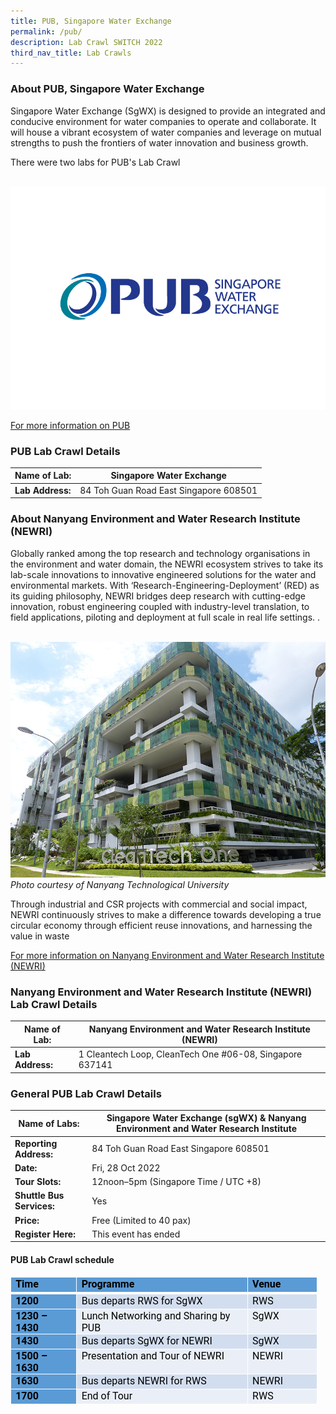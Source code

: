 ```yaml
---
title: PUB, Singapore Water Exchange
permalink: /pub/
description: Lab Crawl SWITCH 2022
third_nav_title: Lab Crawls
---
```

### **About PUB, Singapore Water Exchange** 

Singapore Water Exchange (SgWX) is designed to provide an integrated and conducive environment for water companies to operate and collaborate. It will house a vibrant ecosystem of water companies and leverage on mutual strengths to push the frontiers of water innovation and business growth.

There were two labs for PUB's Lab Crawl

 
![PUB Lab Crawl SWITCH 2022](/images/singapore-water-exchange-logo%20-%20Xin%20Wei%20Wong.jpg)

[For more information on PUB](https://www.pub.gov.sg/sgwx/about)

### **PUB Lab Crawl Details**

| **Name of Lab:** | Singapore Water Exchange |
| -------- | -------- |
| **Lab Address:** | 84 Toh Guan Road East Singapore 608501 |


### **About Nanyang Environment and Water Research Institute (NEWRI)** 

Globally ranked among the top research and technology organisations in the environment and water domain, the NEWRI ecosystem strives to take its lab-scale innovations to innovative engineered solutions for the water and environmental markets. With ‘Research-Engineering-Deployment’ (RED) as its guiding philosophy, NEWRI bridges deep research with cutting-edge innovation, robust engineering coupled with industry-level translation, to field applications, piloting and deployment at full scale in real life settings. .

 ![NTU Lab Crawl SWITCH 2022](/images/NTU.jpg)
 *Photo courtesy of Nanyang Technological University*

Through industrial and CSR projects with commercial and social impact, NEWRI continuously strives to make a difference towards developing a true circular economy through efficient reuse innovations, and harnessing the value in waste

[For more information on Nanyang Environment and Water Research Institute (NEWRI) ](https://www.ntu.edu.sg/newri/about-us)

### **Nanyang Environment and Water Research Institute (NEWRI) Lab Crawl Details**

| **Name of Lab:** | Nanyang Environment and Water Research Institute (NEWRI) |
| -------- | -------- |
| **Lab Address:** | 1 Cleantech Loop, CleanTech One #06-08, Singapore 637141 |


### **General PUB Lab Crawl Details**

| **Name of Labs:** | Singapore Water Exchange (sgWX) & Nanyang Environment and Water Research Institute |
| -------- | -------- |
| **Reporting Address:** | 84 Toh Guan Road East Singapore 608501 |
|**Date:** | Fri, 28 Oct 2022 |
|**Tour Slots:** | 12noon–5pm (Singapore Time / UTC +8) |
|**Shuttle Bus Services:** | Yes |
|**Price:** | Free (Limited to 40 pax) |
|**Register Here:** | This event has ended |

#### **PUB Lab Crawl schedule**
<table border="0" cellspacing="0" cellpadding="0" width="491" style="color: rgb(34, 34, 34); font-family: Arial, Helvetica, sans-serif; font-size: small; font-style: normal; font-variant-ligatures: normal; font-variant-caps: normal; font-weight: 400; letter-spacing: normal; orphans: 2; text-align: start; text-transform: none; white-space: normal; widows: 2; word-spacing: 0px; -webkit-text-stroke-width: 0px; background-color: rgb(255, 255, 255); text-decoration-thickness: initial; text-decoration-style: initial; text-decoration-color: initial; width: 368.15pt; border-collapse: collapse;"><tbody><tr style="height: 16.5pt;"><td width="99" valign="top" style="font-family: &quot;Google Sans&quot;, Roboto, RobotoDraft, Helvetica, Arial, sans-serif; margin: 0px; width: 74.2pt; border-width: 1pt 1pt 3pt; border-style: solid; border-color: white; border-image: initial; background: rgb(91, 155, 213); padding: 0.75pt 5.4pt 0cm; height: 16.5pt;"><p class="MsoNormal" style="margin: 0px;"><b><span style="font-size: 12pt; color: black;">Time</span></b><span style="font-size: 12pt;"><u></u><u></u></span></p></td><td width="288" valign="top" style="font-family: &quot;Google Sans&quot;, Roboto, RobotoDraft, Helvetica, Arial, sans-serif; margin: 0px; width: 216pt; border-top: 1pt solid white; border-left: none; border-bottom: 3pt solid white; border-right: 1pt solid white; background: rgb(91, 155, 213); padding: 0.75pt 5.4pt 0cm; height: 16.5pt;"><p class="MsoNormal" style="margin: 0px;"><b><span style="font-size: 12pt; color: black;">Programme</span></b><span style="font-size: 12pt;"><u></u><u></u></span></p></td><td width="104" valign="top" style="font-family: &quot;Google Sans&quot;, Roboto, RobotoDraft, Helvetica, Arial, sans-serif; margin: 0px; width: 77.95pt; border-top: 1pt solid white; border-left: none; border-bottom: 3pt solid white; border-right: 1pt solid white; background: rgb(91, 155, 213); padding: 0.75pt 5.4pt 0cm; height: 16.5pt;"><p class="MsoNormal" style="margin: 0px;"><b><span lang="EN-US" style="font-size: 12pt; color: black;">Venue</span></b><span style="font-size: 12pt;"><u></u><u></u></span></p></td></tr><tr style="height: 16.5pt;"><td width="99" valign="top" style="font-family: &quot;Google Sans&quot;, Roboto, RobotoDraft, Helvetica, Arial, sans-serif; margin: 0px; width: 74.2pt; border-right: 1pt solid white; border-bottom: 1pt solid white; border-left: 1pt solid white; border-image: initial; border-top: none; background: rgb(91, 155, 213); padding: 0.75pt 5.4pt 0cm; height: 16.5pt;"><p class="MsoNormal" style="margin: 0px;"><b><span style="font-size: 12pt; color: black;">1200</span></b><span style="font-size: 12pt;"><u></u><u></u></span></p></td><td width="288" valign="top" style="font-family: &quot;Google Sans&quot;, Roboto, RobotoDraft, Helvetica, Arial, sans-serif; margin: 0px; width: 216pt; border-top: none; border-left: none; border-bottom: 1pt solid white; border-right: 1pt solid white; background: rgb(210, 222, 239); padding: 0.75pt 5.4pt 0cm; height: 16.5pt;"><p class="MsoNormal" style="margin: 0px;"><span style="font-size: 12pt; color: black;">Bus departs RWS for SgWX</span><span style="font-size: 12pt;"><u></u><u></u></span></p></td><td width="104" valign="top" style="font-family: &quot;Google Sans&quot;, Roboto, RobotoDraft, Helvetica, Arial, sans-serif; margin: 0px; width: 77.95pt; border-top: none; border-left: none; border-bottom: 1pt solid white; border-right: 1pt solid white; background: rgb(210, 222, 239); padding: 0.75pt 5.4pt 0cm; height: 16.5pt;"><p class="MsoNormal" style="margin: 0px;"><span lang="EN-US" style="font-size: 12pt; color: black;">RWS</span><span style="font-size: 12pt;"><u></u><u></u></span></p></td></tr><tr style="height: 16.5pt;"><td width="99" valign="top" style="font-family: &quot;Google Sans&quot;, Roboto, RobotoDraft, Helvetica, Arial, sans-serif; margin: 0px; width: 74.2pt; border-right: 1pt solid white; border-bottom: 1pt solid white; border-left: 1pt solid white; border-image: initial; border-top: none; background: rgb(91, 155, 213); padding: 0.75pt 5.4pt 0cm; height: 16.5pt;"><p class="MsoNormal" style="margin: 0px;"><b><span style="font-size: 12pt; color: black;">1230 – 1430</span></b><span style="font-size: 12pt;"><u></u><u></u></span></p></td><td width="288" valign="top" style="font-family: &quot;Google Sans&quot;, Roboto, RobotoDraft, Helvetica, Arial, sans-serif; margin: 0px; width: 216pt; border-top: none; border-left: none; border-bottom: 1pt solid white; border-right: 1pt solid white; background: rgb(234, 239, 247); padding: 0.75pt 5.4pt 0cm; height: 16.5pt;"><p class="MsoNormal" style="margin: 0px;"><span lang="EN-US" style="font-size: 12pt; color: black;">Lunch Networking and Sharing by PUB</span><span style="font-size: 12pt;"><u></u><u></u></span></p></td><td width="104" valign="top" style="font-family: &quot;Google Sans&quot;, Roboto, RobotoDraft, Helvetica, Arial, sans-serif; margin: 0px; width: 77.95pt; border-top: none; border-left: none; border-bottom: 1pt solid white; border-right: 1pt solid white; background: rgb(234, 239, 247); padding: 0.75pt 5.4pt 0cm; height: 16.5pt;"><p class="MsoNormal" style="margin: 0px;"><span lang="EN-US" style="font-size: 12pt; color: black;">SgWX</span><span style="font-size: 12pt;"><u></u><u></u></span></p></td></tr><tr style="height: 16.5pt;"><td width="99" valign="top" style="font-family: &quot;Google Sans&quot;, Roboto, RobotoDraft, Helvetica, Arial, sans-serif; margin: 0px; width: 74.2pt; border-right: 1pt solid white; border-bottom: 1pt solid white; border-left: 1pt solid white; border-image: initial; border-top: none; background: rgb(91, 155, 213); padding: 0.75pt 5.4pt 0cm; height: 16.5pt;"><p class="MsoNormal" style="margin: 0px;"><b><span style="font-size: 12pt; color: black;">1430</span></b><span style="font-size: 12pt;"><u></u><u></u></span></p></td><td width="288" valign="top" style="font-family: &quot;Google Sans&quot;, Roboto, RobotoDraft, Helvetica, Arial, sans-serif; margin: 0px; width: 216pt; border-top: none; border-left: none; border-bottom: 1pt solid white; border-right: 1pt solid white; background: rgb(210, 222, 239); padding: 0.75pt 5.4pt 0cm; height: 16.5pt;"><p class="MsoNormal" style="margin: 0px;"><span style="font-size: 12pt; color: black;">Bus departs SgWX for NEWRI</span><span style="font-size: 12pt;"><u></u><u></u></span></p></td><td width="104" valign="top" style="font-family: &quot;Google Sans&quot;, Roboto, RobotoDraft, Helvetica, Arial, sans-serif; margin: 0px; width: 77.95pt; border-top: none; border-left: none; border-bottom: 1pt solid white; border-right: 1pt solid white; background: rgb(210, 222, 239); padding: 0.75pt 5.4pt 0cm; height: 16.5pt;"><p class="MsoNormal" style="margin: 0px;"><span lang="EN-US" style="font-size: 12pt; color: black;">SgWX</span><span style="font-size: 12pt;"><u></u><u></u></span></p></td></tr><tr style="height: 16.5pt;"><td width="99" valign="top" style="font-family: &quot;Google Sans&quot;, Roboto, RobotoDraft, Helvetica, Arial, sans-serif; margin: 0px; width: 74.2pt; border-right: 1pt solid white; border-bottom: 1pt solid white; border-left: 1pt solid white; border-image: initial; border-top: none; background: rgb(91, 155, 213); padding: 0.75pt 5.4pt 0cm; height: 16.5pt;"><p class="MsoNormal" style="margin: 0px;"><b><span style="font-size: 12pt; color: black;">1500 – 1630</span></b><span style="font-size: 12pt;"><u></u><u></u></span></p></td><td width="288" valign="top" style="font-family: &quot;Google Sans&quot;, Roboto, RobotoDraft, Helvetica, Arial, sans-serif; margin: 0px; width: 216pt; border-top: none; border-left: none; border-bottom: 1pt solid white; border-right: 1pt solid white; background: rgb(234, 239, 247); padding: 0.75pt 5.4pt 0cm; height: 16.5pt;"><p class="MsoNormal" style="margin: 0px;"><span style="font-size: 12pt; color: black;">Presentation and Tour of NEWRI</span><span style="font-size: 12pt;"><u></u><u></u></span></p></td><td width="104" valign="top" style="font-family: &quot;Google Sans&quot;, Roboto, RobotoDraft, Helvetica, Arial, sans-serif; margin: 0px; width: 77.95pt; border-top: none; border-left: none; border-bottom: 1pt solid white; border-right: 1pt solid white; background: rgb(234, 239, 247); padding: 0.75pt 5.4pt 0cm; height: 16.5pt;"><p class="MsoNormal" style="margin: 0px;"><span lang="EN-US" style="font-size: 12pt; color: black;">NEWRI</span><span style="font-size: 12pt;"><u></u><u></u></span></p></td></tr><tr style="height: 16.5pt;"><td width="99" valign="top" style="font-family: &quot;Google Sans&quot;, Roboto, RobotoDraft, Helvetica, Arial, sans-serif; margin: 0px; width: 74.2pt; border-right: 1pt solid white; border-bottom: 1pt solid white; border-left: 1pt solid white; border-image: initial; border-top: none; background: rgb(91, 155, 213); padding: 0.75pt 5.4pt 0cm; height: 16.5pt;"><p class="MsoNormal" style="margin: 0px;"><b><span lang="EN-US" style="font-size: 12pt; color: black;">1630&nbsp;</span></b><span style="font-size: 12pt;"><u></u><u></u></span></p></td><td width="288" valign="top" style="font-family: &quot;Google Sans&quot;, Roboto, RobotoDraft, Helvetica, Arial, sans-serif; margin: 0px; width: 216pt; border-top: none; border-left: none; border-bottom: 1pt solid white; border-right: 1pt solid white; background: rgb(210, 222, 239); padding: 0.75pt 5.4pt 0cm; height: 16.5pt;"><p class="MsoNormal" style="margin: 0px;"><span lang="EN-US" style="font-size: 12pt; color: black;">Bus departs NEWRI for RWS</span><span style="font-size: 12pt;"><u></u><u></u></span></p></td><td width="104" valign="top" style="font-family: &quot;Google Sans&quot;, Roboto, RobotoDraft, Helvetica, Arial, sans-serif; margin: 0px; width: 77.95pt; border-top: none; border-left: none; border-bottom: 1pt solid white; border-right: 1pt solid white; background: rgb(210, 222, 239); padding: 0.75pt 5.4pt 0cm; height: 16.5pt;"><p class="MsoNormal" style="margin: 0px;"><span lang="EN-US" style="font-size: 12pt; color: black;">NEWRI</span><span style="font-size: 12pt;"><u></u><u></u></span></p></td></tr><tr style="height: 16.5pt;"><td width="99" valign="top" style="font-family: &quot;Google Sans&quot;, Roboto, RobotoDraft, Helvetica, Arial, sans-serif; margin: 0px; width: 74.2pt; border-right: 1pt solid white; border-bottom: 1pt solid white; border-left: 1pt solid white; border-image: initial; border-top: none; background: rgb(91, 155, 213); padding: 0.75pt 5.4pt 0cm; height: 16.5pt;"><p class="MsoNormal" style="margin: 0px;"><b><span lang="EN-US" style="font-size: 12pt; color: black;">1700</span></b><span style="font-size: 12pt;"><u></u><u></u></span></p></td><td width="288" valign="top" style="font-family: &quot;Google Sans&quot;, Roboto, RobotoDraft, Helvetica, Arial, sans-serif; margin: 0px; width: 216pt; border-top: none; border-left: none; border-bottom: 1pt solid white; border-right: 1pt solid white; background: rgb(234, 239, 247); padding: 0.75pt 5.4pt 0cm; height: 16.5pt;"><p class="MsoNormal" style="margin: 0px;"><span lang="EN-US" style="font-size: 12pt; color: black;">End of Tour</span><span style="font-size: 12pt;"><u></u><u></u></span></p></td><td width="104" valign="top" style="font-family: &quot;Google Sans&quot;, Roboto, RobotoDraft, Helvetica, Arial, sans-serif; margin: 0px; width: 77.95pt; border-top: none; border-left: none; border-bottom: 1pt solid white; border-right: 1pt solid white; background: rgb(234, 239, 247); padding: 0.75pt 5.4pt 0cm; height: 16.5pt;"><p class="MsoNormal" style="margin: 0px;"><span lang="EN-US" style="font-size: 12pt; color: black;">RWS</span></p></td></tr></tbody></table>